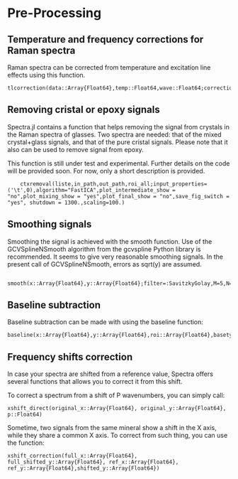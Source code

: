 # Pre-Processing

## Temperature and frequency corrections for Raman spectra

Raman spectra can be corrected from temperature and excitation line effects using this function.

```@docs
tlcorrection(data::Array{Float64},temp::Float64,wave::Float64;correction="long",normalisation="area",density=2210.0)
```

## Removing cristal or epoxy signals

Spectra.jl contains a function that helps removing the signal from crystals in the Raman spectra of glasses. Two spectra are needed: that of the mixed crystal+glass signals, and that of the pure cristal signals. Please note that it also can be used to remove signal from epoxy.

This function is still under test and experimental. Further details on the code will be provided soon. For now, only a short description is provided.

```@docs
	ctxremoval(liste,in_path,out_path,roi_all;input_properties=('\t',0),algorithm="FastICA",plot_intermediate_show = "no",plot_mixing_show = "yes",plot_final_show = "no",save_fig_switch = "yes", shutdown = 1300.,scaling=100.)
```

## Smoothing signals

Smoothing the signal is achieved with the smooth function. Use of the GCVSplineNSmooth algorithm from the gcvspline Python library is recommended. It seems to give very reasonable smoothing signals. In the present call of GCVSplineNSmooth, errors as sqrt(y) are assumed.

```@docs
	smooth(x::Array{Float64},y::Array{Float64};filter=:SavitzkyGolay,M=5,N=2)
```

## Baseline subtraction

Baseline subtraction can be made with using the baseline function:

```@docs
baseline(x::Array{Float64},y::Array{Float64},roi::Array{Float64},basetype::AbstractString;p=1.0,SplOrder=3,roi_out="no")
```

## Frequency shifts correction

In case your spectra are shifted from a reference value, Spectra offers several functions that allows you to correct it from this shift.

To correct a spectrum from a shift of P wavenumbers, you can simply call:

```@docs
xshift_direct(original_x::Array{Float64}, original_y::Array{Float64}, p::Float64)
```

Sometime, two signals from the same mineral show a shift in the X axis, while they share a common X axis. To correct from such thing, you can use the function:

```@docs
xshift_correction(full_x::Array{Float64}, full_shifted_y::Array{Float64}, ref_x::Array{Float64}, ref_y::Array{Float64},shifted_y::Array{Float64})
```
	